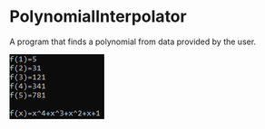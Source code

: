 # PolynomialInterpolator
A program that finds a polynomial from data provided by the user.  
  
![Example](example.png)
